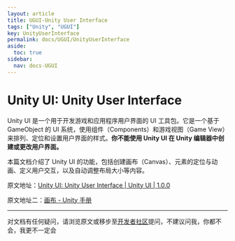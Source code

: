 ```yaml
---
layout: article
title: UGUI-Unity User Interface
tags: ["Unity", "UGUI"]
key: UnityUserInterface
permalink: docs/UGUI/UnityUserInterface
aside:
  toc: true
sidebar:
  nav: docs-UGUI
---
```

# Unity UI: Unity User Interface

Unity UI 是一个用于开发游戏和应用程序用户界面的 UI 工具包。它是一个基于 GameObject 的 UI 系统，使用组件（Components）和游戏视图（Game View）来排列、定位和设置用户界面的样式。**你不能使用 Unity UI 在 Unity 编辑器中创建或更改用户界面。**

本篇文档介绍了 Unity UI 的功能，包括创建画布（Canvas）、元素的定位与动画、定义用户交互，以及自动调整布局大小等内容。

原文地址：[Unity UI: Unity User Interface | Unity UI | 1.0.0](https://docs.unity.cn/Packages/com.unity.ugui@1.0/manual/index.html) 

原文地址二：[画布 - Unity 手册](https://docs.unity.cn/cn/2022.3/Manual/UICanvas.html) 

---

对文档有任何疑问，请浏览原文或移步至[开发者社区](https://developer.unity.cn/)提问，不建议问我，你都不会，我更不一定会
